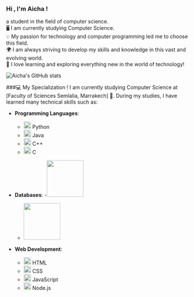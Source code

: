 ### Hi , I'm Aicha !   
 a student in the field of computer science.<br/>
 🖥️ I am currently studying Computer Science.<br/>
 💡 My passion for technology and computer programming led me to choose this field.<br/>
 🌍 I am always striving to develop my skills and knowledge in this vast and evolving world.<br/>
 🚀 I love learning and exploring everything new in the world of technology!<br/>


![Aicha's GitHub stats](https://github-readme-stats.vercel.app/api?username=Echchafiai-aicha&show_icons=true&theme=radical)


###💻 My Specialization !
I am currently studying Computer Science at [Faculty of Sciences Semlalia, Marrakech] 🏫. During my studies, I have learned many technical skills such as:

- **Programming Languages**:
  - <img src="https://upload.wikimedia.org/wikipedia/commons/thumb/c/c3/Python-logo-notext.svg/1024px-Python-logo-notext.svg.png" width="20"> Python
  - <img src="https://upload.wikimedia.org/wikipedia/en/thumb/3/30/Java_programming_language_logo.svg/1200px-Java_programming_language_logo.svg.png" width="20"> Java
  - <img src="https://upload.wikimedia.org/wikipedia/commons/thumb/1/18/ISO_C%2B%2B_Logo.svg/1200px-ISO_C%2B%2B_Logo.svg.png" width="20"> C++
  - <img src="https://upload.wikimedia.org/wikipedia/commons/thumb/1/18/C_Programming_Language.svg/1200px-C_Programming_Language.svg.png" width="20"> C

- **Databases**:
  -<img src="https://www.vectorlogo.zone/logos/mysql/mysql-ar21.svg" width="100">
  - <img src="https://www.vectorlogo.zone/logos/mongodb/mongodb-ar21.svg" width="100">

- **Web Development**:
  - <img src="https://upload.wikimedia.org/wikipedia/commons/thumb/6/61/HTML5_logo_and_wordmark.svg/1200px-HTML5_logo_and_wordmark.svg.png" width="20"> HTML
  - <img src="https://upload.wikimedia.org/wikipedia/commons/thumb/d/d5/CSS3_logo_and_wordmark.svg/1200px-CSS3_logo_and_wordmark.svg.png" width="20"> CSS
  - <img src="https://upload.wikimedia.org/wikipedia/commons/thumb/9/99/Unofficial_JavaScript_logo_2.svg/1200px-Unofficial_JavaScript_logo_2.svg.png" width="20"> JavaScript
  - <img src="https://upload.wikimedia.org/wikipedia/commons/thumb/d/d9/Node.js_logo.svg/1200px-Node.js_logo.svg.png" width="20"> Node.js


